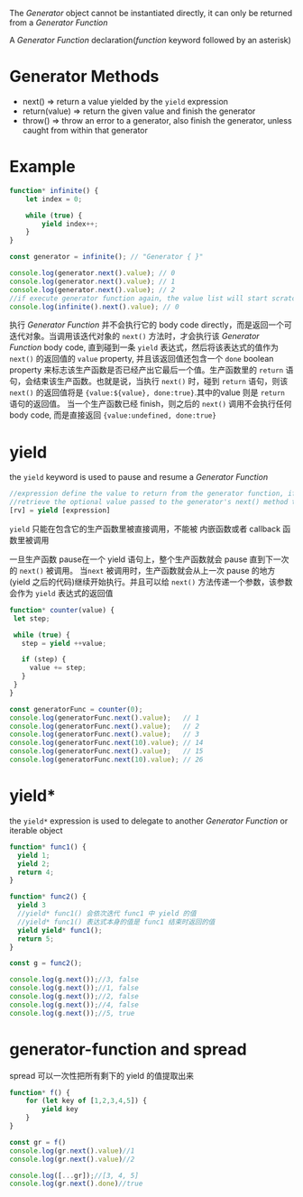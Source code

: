 The *Generator* object cannot be instantiated directly, it can only be returned from a *Generator Function*

A *Generator Function* declaration(*function* keyword followed by an asterisk)

# Generator Methods
* next() => return a value yielded by the `yield` expression
* return(value) => return the given value and finish the generator
* throw() => throw an error to a generator, also finish the generator, unless caught from within that generator

# Example
```js
function* infinite() {
    let index = 0;

    while (true) {
        yield index++;
    }
}

const generator = infinite(); // "Generator { }"

console.log(generator.next().value); // 0
console.log(generator.next().value); // 1
console.log(generator.next().value); // 2
//if execute generator function again, the value list will start scratch
console.log(infinite().next().value); // 0
```

执行 *Generator Function* 并不会执行它的 body code directly，而是返回一个可迭代对象。当调用该迭代对象的 `next()` 方法时，才会执行该 *Generator Function* body code, 直到碰到一条 `yield` 表达式，然后将该表达式的值作为 `next()` 的返回值的 `value` property, 并且该返回值还包含一个 `done` boolean property 来标志该生产函数是否已经产出它最后一个值。生产函数里的 `return` 语句，会结束该生产函数。也就是说，当执行 `next()` 时，碰到 `return` 语句，则该 `next()` 的返回值将是 `{value:${value}, done:true}`.其中的value 则是 `return` 语句的返回值。 当一个生产函数已经 finish，则之后的 `next()` 调用不会执行任何 body code, 而是直接返回 `{value:undefined, done:true}`


# yield
the `yield` keyword is used to pause and resume a *Generator Function*
```js
//expression define the value to return from the generator function, if omitted, return undefined
//retrieve the optional value passed to the generator's next() method to resume its execution
[rv] = yield [expression]
```
`yield` 只能在包含它的生产函数里被直接调用，不能被 内嵌函数或者 callback 函数里被调用

一旦生产函数 pause在一个 yield 语句上，整个生产函数就会 pause 直到下一次的 `next()` 被调用。 当`next` 被调用时，生产函数就会从上一次 pause 的地方(yield 之后的代码)继续开始执行。并且可以给 `next()` 方法传递一个参数，该参数会作为 `yield` 表达式的返回值
```js
function* counter(value) {
 let step;

 while (true) {
   step = yield ++value;

   if (step) {
     value += step;
   }
 }
}

const generatorFunc = counter(0);
console.log(generatorFunc.next().value);   // 1
console.log(generatorFunc.next().value);   // 2
console.log(generatorFunc.next().value);   // 3
console.log(generatorFunc.next(10).value); // 14
console.log(generatorFunc.next().value);   // 15
console.log(generatorFunc.next(10).value); // 26
```

# yield*
the `yield*` expression is used to delegate to another *Generator Function* or iterable object
```js
function* func1() {
  yield 1;
  yield 2;
  return 4;
}

function* func2() {
  yield 3
  //yield* func1() 会依次迭代 func1 中 yield 的值
  //yield* func1() 表达式本身的值是 func1 结束时返回的值
  yield yield* func1();
  return 5;
}

const g = func2();

console.log(g.next());//3, false
console.log(g.next());//1, false
console.log(g.next());//2, false
console.log(g.next());//4, false
console.log(g.next());//5, true
```

# generator-function and spread
spread 可以一次性把所有剩下的 yield 的值提取出来
```js
function* f() {
	for (let key of [1,2,3,4,5]) {
    	yield key
    }
}

const gr = f()
console.log(gr.next().value)//1
console.log(gr.next().value)//2

console.log([...gr]);//[3, 4, 5]
console.log(gr.next().done)//true
```